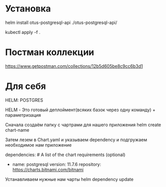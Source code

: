 # Установка

helm install otus-postgresql-api ./otus-postgresql-api/

kubectl apply -f .


# Постман коллекции

https://www.getpostman.com/collections/12b5d605be8c9cc6b3d1

# Для себя

HELM: POSTGRES

HELM - Это готовый деплоймент(всяких базок через одну команду) + параметризация

Сначала создаём папку с чартрами для нашего приложения
helm create chart-name

Затем лезем в Chart.yaml и указываем dependency и подгружаем необходимое нам приложение

dependencies: # A list of the chart requirements (optional)
  - name: postgresql
    version: 11.7.6
    repository: https://charts.bitnami.com/bitnami

Устанавливаем нужные нам чарты
helm dependency update

